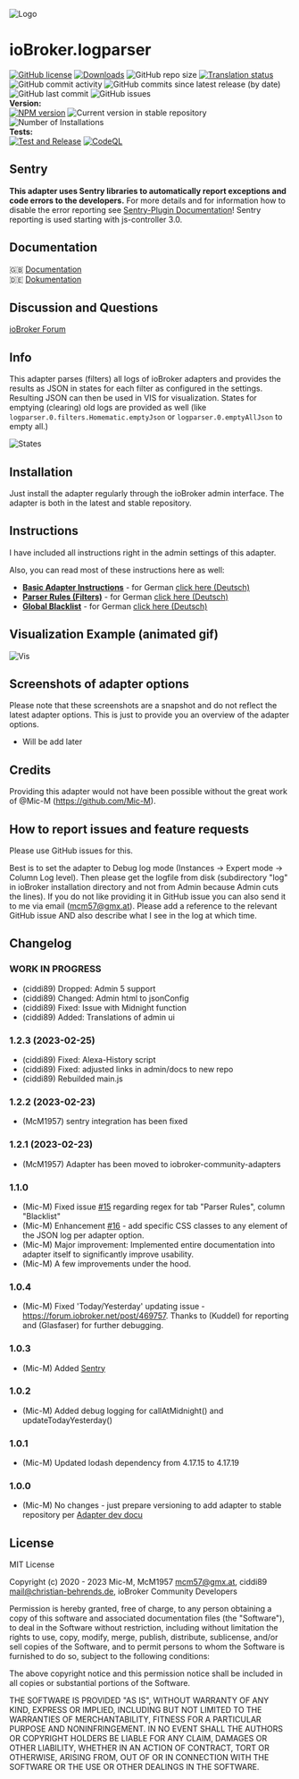 ![Logo](admin/logparser.png)

# ioBroker.logparser

[![GitHub license](https://img.shields.io/github/license/iobroker-community-adapters/ioBroker.logparser)](https://github.com/iobroker-community-adapters/ioBroker.logparser/blob/main/LICENSE)
[![Downloads](https://img.shields.io/npm/dm/iobroker.logparser.svg)](https://www.npmjs.com/package/iobroker.logparser)
![GitHub repo size](https://img.shields.io/github/repo-size/iobroker-community-adapters/ioBroker.logparser)
[![Translation status](https://weblate.iobroker.net/widgets/adapters/-/logparser/svg-badge.svg)](https://weblate.iobroker.net/engage/adapters/?utm_source=widget)</br>
![GitHub commit activity](https://img.shields.io/github/commit-activity/m/iobroker-community-adapters/ioBroker.logparser)
![GitHub commits since latest release (by date)](https://img.shields.io/github/commits-since/iobroker-community-adapters/ioBroker.logparser/latest)
![GitHub last commit](https://img.shields.io/github/last-commit/iobroker-community-adapters/ioBroker.logparser)
![GitHub issues](https://img.shields.io/github/issues/iobroker-community-adapters/ioBroker.logparser)
</br>
**Version:** </br>
[![NPM version](http://img.shields.io/npm/v/iobroker.logparser.svg)](https://www.npmjs.com/package/iobroker.logparser)
![Current version in stable repository](https://iobroker.live/badges/logparser-stable.svg)
![Number of Installations](https://iobroker.live/badges/logparser-installed.svg)
</br>
**Tests:** </br>
[![Test and Release](https://github.com/iobroker-community-adapters/ioBroker.logparser/actions/workflows/test-and-release.yml/badge.svg)](https://github.com/iobroker-community-adapters/ioBroker.logparser/actions/workflows/test-and-release.yml)
[![CodeQL](https://github.com/iobroker-community-adapters/ioBroker.logparser/actions/workflows/codeql.yml/badge.svg)](https://github.com/iobroker-community-adapters/ioBroker.logparser/actions/workflows/codeql.yml)

## Sentry

**This adapter uses Sentry libraries to automatically report exceptions and code errors to the developers.**
For more details and for information how to disable the error reporting see [Sentry-Plugin Documentation](https://github.com/ioBroker/plugin-sentry#plugin-sentry)! Sentry reporting is used starting with js-controller 3.0.

## Documentation

🇬🇧 [Documentation](/docs/en/logparser.md)</br>
🇩🇪 [Dokumentation](/docs/de/logparser.md)

## Discussion and Questions

[ioBroker Forum](https://forum.iobroker.net/topic/63322/test-adapter-log-parser-1-2-x-latest)</br>

## Info

This adapter parses (filters) all logs of ioBroker adapters and provides the results as JSON in states for each filter as configured in the settings.
Resulting JSON can then be used in VIS for visualization. States for emptying (clearing) old logs are provided as well (like `logparser.0.filters.Homematic.emptyJson` or `logparser.0.emptyAllJson` to empty all.)

![States](docs/en/img/states.png)

## Installation

Just install the adapter regularly through the ioBroker admin interface. The adapter is both in the latest and stable repository.

## Instructions

I have included all instructions right in the admin settings of this adapter.

Also, you can read most of these instructions here as well:

-   [**Basic Adapter Instructions**](https://github.com/iobroker-community-adapters/ioBroker.logparser/blob/master/admin/doc-md/start_en.md) - for German [click here (Deutsch)](https://github.com/iobroker-community-adapters/ioBroker.logparser/blob/master/admin/doc-md/start_de.md)
-   [**Parser Rules (Filters)**](https://github.com/iobroker-community-adapters/ioBroker.logparser/blob/master/admin/doc-md/table-parser-rules_en.md) - for German [click here (Deutsch)](https://github.com/iobroker-community-adapters/ioBroker.logparser/blob/master/admin/doc-md/table-parser-rules_de.md)
-   [**Global Blacklist**](https://github.com/iobroker-community-adapters/ioBroker.logparser/blob/master/admin/doc-md/table-global-blacklist_en.md) - for German [click here (Deutsch)](https://github.com/iobroker-community-adapters/ioBroker.logparser/blob/master/admin/doc-md/table-global-blacklist_de.md)

## Visualization Example (animated gif)

![Vis](docs/de/img/visintro.gif)

## Screenshots of adapter options

Please note that these screenshots are a snapshot and do not reflect the latest adapter options.
This is just to provide you an overview of the adapter options.

-   Will be add later

## Credits

Providing this adapter would not have been possible without the great work of @Mic-M (https://github.com/Mic-M).

## How to report issues and feature requests

Please use GitHub issues for this.

Best is to set the adapter to Debug log mode (Instances -> Expert mode -> Column Log level). Then please get the logfile from disk (subdirectory "log" in ioBroker installation directory and not from Admin because Admin cuts the lines). If you do not like providing it in GitHub issue you can also send it to me via email (mcm57@gmx.at). Please add a reference to the relevant GitHub issue AND also describe what I see in the log at which time.

## Changelog

<!--
    Placeholder for the next version (at the beginning of the line):
    ### **WORK IN PROGRESS**
-->

### **WORK IN PROGRESS**

-   (ciddi89) Dropped: Admin 5 support
-   (ciddi89) Changed: Admin html to jsonConfig
-   (ciddi89) Fixed: Issue with Midnight function
-   (ciddi89) Added: Translations of admin ui

### 1.2.3 (2023-02-25)

-   (ciddi89) Fixed: Alexa-History script
-   (ciddi89) Fixed: adjusted links in admin/docs to new repo
-   (ciddi89) Rebuilded main.js

### 1.2.2 (2023-02-23)

-   (McM1957) sentry integration has been fixed

### 1.2.1 (2023-02-23)

-   (McM1957) Adapter has been moved to iobroker-community-adapters

### 1.1.0

-   (Mic-M) Fixed issue [#15](https://github.com/Mic-M/ioBroker.logparser/issues/15) regarding regex for tab "Parser Rules", column "Blacklist"
-   (Mic-M) Enhancement [#16](https://github.com/Mic-M/ioBroker.logparser/issues/16) - add specific CSS classes to any element of the JSON log per adapter option.
-   (Mic-M) Major improvement: Implemented entire documentation into adapter itself to significantly improve usability.
-   (Mic-M) A few improvements under the hood.

### 1.0.4

-   (Mic-M) Fixed 'Today/Yesterday' updating issue - https://forum.iobroker.net/post/469757. Thanks to (Kuddel) for reporting and (Glasfaser) for further debugging.

### 1.0.3

-   (Mic-M) Added [Sentry](https://github.com/ioBroker/plugin-sentry)

### 1.0.2

-   (Mic-M) Added debug logging for callAtMidnight() and updateTodayYesterday()

### 1.0.1

-   (Mic-M) Updated lodash dependency from 4.17.15 to 4.17.19

### 1.0.0

-   (Mic-M) No changes - just prepare versioning to add adapter to stable repository per [Adapter dev docu](https://github.com/ioBroker/ioBroker.docs/blob/master/docs/en/dev/adapterdev.md#versioning)

## License

MIT License

Copyright (c) 2020 - 2023 Mic-M, McM1957 <mcm57@gmx.at>, ciddi89 <mail@christian-behrends.de>, ioBroker Community Developers

Permission is hereby granted, free of charge, to any person obtaining a copy
of this software and associated documentation files (the "Software"), to deal
in the Software without restriction, including without limitation the rights
to use, copy, modify, merge, publish, distribute, sublicense, and/or sell
copies of the Software, and to permit persons to whom the Software is
furnished to do so, subject to the following conditions:

The above copyright notice and this permission notice shall be included in all
copies or substantial portions of the Software.

THE SOFTWARE IS PROVIDED "AS IS", WITHOUT WARRANTY OF ANY KIND, EXPRESS OR
IMPLIED, INCLUDING BUT NOT LIMITED TO THE WARRANTIES OF MERCHANTABILITY,
FITNESS FOR A PARTICULAR PURPOSE AND NONINFRINGEMENT. IN NO EVENT SHALL THE
AUTHORS OR COPYRIGHT HOLDERS BE LIABLE FOR ANY CLAIM, DAMAGES OR OTHER
LIABILITY, WHETHER IN AN ACTION OF CONTRACT, TORT OR OTHERWISE, ARISING FROM,
OUT OF OR IN CONNECTION WITH THE SOFTWARE OR THE USE OR OTHER DEALINGS IN THE
SOFTWARE.
